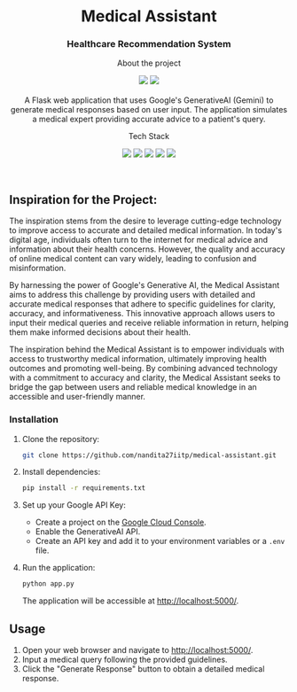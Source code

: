 <h1 align="center">Medical Assistant</h1>
<h3 align="center">Healthcare Recommendation System</h3>

<p align="center">About the project</p>
<p align="center">
    <img src="https://img.shields.io/github/forks/nandita27iitp/medical-assistant">
    <img src="https://img.shields.io/github/stars/nandita27iitp/medical-assistant"><br><br>
    A Flask web application that uses Google's GenerativeAI (Gemini) to generate medical responses based on user input. The application simulates a medical expert providing accurate advice to a patient's query.
<br>
</p>

<p align="center">Tech Stack</p>
<p align="center">
    <img src="https://img.shields.io/badge/python-%231572B6.svg?style=for-the-badge&logo=python&logoColor=white"> 
    <img src="https://img.shields.io/badge/googleapi-%231572B6.svg?style=for-the-badge&logo=GoogleAPI&logoColor=white">
    <img src="https://img.shields.io/badge/GenAI-FF6C37?style=for-the-badge&logo=genAI&logoColor=white">
    <img src="https://img.shields.io/badge/html-%231572B6.svg?style=for-the-badge&logo=html5&logoColor=white">
    <img src="https://img.shields.io/badge/css-%23323330.svg?style=for-the-badge&logo=css3&logoColor=%23F7DF1E">
</p>
<br>

## Inspiration for the Project:

The inspiration stems from the desire to leverage cutting-edge technology to improve access to accurate and detailed medical information. In today's digital age, individuals often turn to the internet for medical advice and information about their health concerns. However, the quality and accuracy of online medical content can vary widely, leading to confusion and misinformation.

By harnessing the power of Google's Generative AI, the Medical Assistant aims to address this challenge by providing users with detailed and accurate medical responses that adhere to specific guidelines for clarity, accuracy, and informativeness. This innovative approach allows users to input their medical queries and receive reliable information in return, helping them make informed decisions about their health.

The inspiration behind the Medical Assistant is to empower individuals with access to trustworthy medical information, ultimately improving health outcomes and promoting well-being. By combining advanced technology with a commitment to accuracy and clarity, the Medical Assistant seeks to bridge the gap between users and reliable medical knowledge in an accessible and user-friendly manner.

### Installation

1. Clone the repository:

   ```bash
   git clone https://github.com/nandita27iitp/medical-assistant.git
   ```

2. Install dependencies:

   ```bash
   pip install -r requirements.txt
   ```

3. Set up your Google API Key:

   - Create a project on the [Google Cloud Console](https://console.cloud.google.com/).
   - Enable the GenerativeAI API.
   - Create an API key and add it to your environment variables or a `.env` file.

4. Run the application:

   ```bash
   python app.py
   ```

   The application will be accessible at [http://localhost:5000/](http://localhost:5000/).

## Usage

1. Open your web browser and navigate to [http://localhost:5000/](http://localhost:5000/).
2. Input a medical query following the provided guidelines.
3. Click the "Generate Response" button to obtain a detailed medical response.





